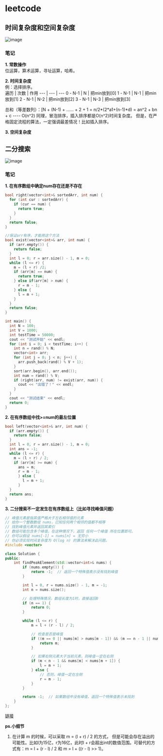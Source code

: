 # leetcode
## 时间复杂度和空间复杂度
![image](https://github.com/ZYJ-Group/Tanghy/assets/94824386/1ee46368-5159-4b77-8244-5f185aba2869)  


### 笔记  
**1. 常数操作**  
位运算，算术运算，寻址运算，哈希。  

**2. 时间复杂度**  
例：选择排序。  
遍历 | 次数 | 作用
--- | --- | ---
0 - N-1 | N | 把min放到[0]
1 - N-1 | N-1 | 把min放到[1]
2 - N-1 | N-2 | 把min放到[2]
3 - N-1 | N-3 | 把min放到[3]

总和（等差数列）：[N + (N-1) + …… + 2 + 1 = n/2*(2*a1+(n-1)*d) = an^2 + bn + c ---- O(n^2)
同理，冒泡排序，插入排序都是O(n^2)时间复杂度。
但是，在严格固定流程的算法，一定强调最差情况！比如插入排序。

**3. 空间复杂度**  

## 二分搜索
![image](https://github.com/ZYJ-Group/Tanghy/assets/94824386/05d0685e-5a61-4ace-a7b6-c095343f964c)

### 笔记
**1. 在有序数组中确定num存在还是不存在**  
```C++
bool right(vector<int>& sortedArr, int num) {
  for (int cur : sortedArr) {
    if (cur == num) {
      return true;
    }
  }
  return false;
}

//保证arr有序，才能用这个方法
bool exist(vector<int>& arr, int num) {
  if (arr.empty()) {
    return false;
  }
  int l = 0; r = arr.size() - 1, m = 0;
  while (l <= r) {
    m = (l + r) /2;
    if (arr[m] == num) {
      return true;
    } else if(arr[m] > num) {
      r = m - 1;
    } else {
      l = m + 1;
    }
  }
  return false;
}

int main() {
  int N = 100;
  int V = 1000;
  int testTime = 50000;
  cout << "测试开始" << endl;
  for (int i = 0; i < testTime; i++) {
    int n = rand() % N;
    vector<int> arr;
    for (int j = 0; j < n; j++) {
      arr.push_back(rand() % V + 1);
    }
    sort(arr.begin(), arr.end());
    int num = rand() % V;
    if (right(arr, num) != exist(arr, num)) {
      cout << "出错了！" << endl;
    }
  }
  cout << "测试结束" << endl;
  return 0;
}
```

**2. 在有序数组中找>=num的最左位置**  
``` C++
bool left(vector<int>& arr, int num) {
  if (arr.empty()) {
    return false;
  }
  int l = 0, r = arr.size() - 1, m = 0;
  int ans = -1;
  while (l <= r) {
    m = (l + r) / 2;
    if (arr[m] >= num) {
      ans = m;
      r = m - 1;
      } else {
        l = m + 1;
      }
  }
  return ans;
}
```
**3. 二分搜索不一定发生在有序数组上（比如寻找峰值问题）**  
```C++
// 峰值元素是指其值严格大于左右相邻值的元素
// 给你一个整数数组 nums，已知任何两个相邻的值都不相等
// 找到峰值元素并返回其索引
// 数组可能包含多个峰值，在这种情况下，返回 任何一个峰值 所在位置即可。
// 你可以假设 nums[-1] = nums[n] = 无穷小
// 你必须实现时间复杂度为 O(log n) 的算法来解决此问题。
#include <vector>

class Solution {
public:
    int findPeakElement(std::vector<int>& nums) {
        if (nums.empty()) {
            return -1;  // 返回一个特殊值表示没有找到峰值
        }

        int l = 0, r = nums.size() - 1, m = -1;
        int n = nums.size();

        // 处理特殊情况，数组长度为1时，直接返回0
        if (n == 1) {
            return 0;
        }

        while (l <= r) {
            m = l + (r - l) / 2;

            // 检查是否是峰值
            if ((m == 0 || nums[m] > nums[m - 1]) && (m == n - 1 || nums[m] > nums[m + 1])) {
                return m;
            }

            // 如果右侧元素大于当前元素，则峰值一定在右侧
            if (m < n - 1 && nums[m] < nums[m + 1]) {
                l = m + 1;
            } else {
                // 否则，峰值一定在左侧
                r = m - 1;
            }
        }

        return -1;  // 如果数组中没有峰值，返回一个特殊值表示未找到
    }
};
```
[链接](https://leetcode.cn/problems/find-peak-element/submissions/)  

**ps.小细节**  
1. 在计算 m 的时候，可以采取 m = (l + r) / 2 的方式， 但是可能会存在溢出的可能性。比如l为15亿，r为16亿，此时l + r会超出int的数值范围。可替代的方式有：m = l + (r - l) / 2 和 m = l + ((r - l) >> 1)。  


